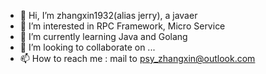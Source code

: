 - 👋 Hi, I’m zhangxin1932(alias jerry), a javaer
- 👀 I’m interested in RPC Framework, Micro Service
- 🌱 I’m currently learning Java and Golang
- 💞️ I’m looking to collaborate on ...
- 📫 How to reach me : mail to psy_zhangxin@outlook.com

<!---
zhangxin1932/zhangxin1932 is a ✨ special ✨ repository because its `README.md` (this file) appears on your GitHub profile.
You can click the Preview link to take a look at your changes.
--->
